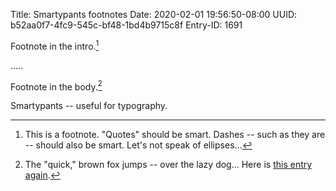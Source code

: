 Title: Smartypants footnotes
Date: 2020-02-01 19:56:50-08:00
UUID: b52aa0f7-4fc9-545c-bf48-1bd4b9715c8f
Entry-ID: 1691

Footnote in the intro.[^intro]

[^intro]: This is a footnote. "Quotes" should be smart. Dashes -- such as they are -- should also be smart. Let's not speak of ellipses...

.....

Footnote in the body.[^body]

[^body]: The "quick," brown fox jumps -- over the lazy dog... Here is <a href="601">this entry again</a>.

Smartypants -- useful for typography.
